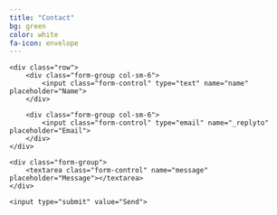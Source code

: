 ```yaml
---
title: "Contact"
bg: green
color: white
fa-icon: envelope
---
```


<form action="//formspree.io/brodericksteven@gmail.com" method="POST">
    <input type="hidden" name="_next" value="{{ site.url }}#contact">

    <div class="row">
        <div class="form-group col-sm-6">
            <input class="form-control" type="text" name="name" placeholder="Name">
        </div>

        <div class="form-group col-sm-6">
            <input class="form-control" type="email" name="_replyto" placeholder="Email">
        </div>
    </div>

    <div class="form-group">
        <textarea class="form-control" name="message" placeholder="Message"></textarea>
    </div>

    <input type="submit" value="Send">
</form>

<section class="social">
    <i class="fa fa-linkedin social" aria-hidden="true"></i>
    <i class="fa fa-github social" aria-hidden="true"></i>
    <i class="fa fa-gitlab social" aria-hidden="true"></i>
    <i class="fa fa-bitbucket social" aria-hidden="true"></i>
    <i class="fa fa-twitter social" aria-hidden="true"></i>
</section>
